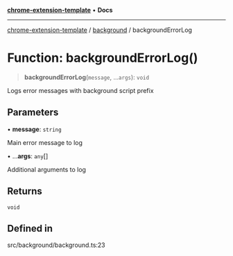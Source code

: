 [**chrome-extension-template**](../../README.md) • **Docs**

***

[chrome-extension-template](../../modules.md) / [background](../README.md) / backgroundErrorLog

# Function: backgroundErrorLog()

> **backgroundErrorLog**(`message`, ...`args`): `void`

Logs error messages with background script prefix

## Parameters

• **message**: `string`

Main error message to log

• ...**args**: `any`[]

Additional arguments to log

## Returns

`void`

## Defined in

src/background/background.ts:23
